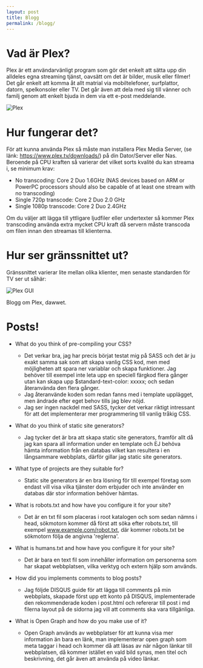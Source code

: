 ```yaml
---
layout: post
title: Blogg
permalink: /blogg/
---
```


# Vad är Plex?

Plex är ett användarvänligt program som gör det enkelt att sätta upp din alldeles egna streaming tjänst, oavsätt om det är bilder, musik eller filmer!
Det går enkelt att komma åt allt matrial via mobiltelefoner, surfplattor, datorn, spelkonsoler eller TV. Det går även att dela med sig till vänner och
familj genom att enkelt bjuda in dem via ett e-post meddelande.

![Plex](http://core0.staticworld.net/images/article/2016/06/plex_on_nvidia-100669283-large.jpg)

# Hur fungerar det?

För att kunna använda Plex så måste man installera Plex Media Server, (se länk: https://www.plex.tv/downloads/) på din Dator/Server eller Nas. Beroende på CPU kraften
så varierar det vilket sorts kvalité du kan streama i, se minimum krav:

* No transcoding: Core 2 Duo 1.6GHz (NAS devices based on ARM or PowerPC processors should also be capable of at least one stream with no transcoding)
* Single 720p transcode: Core 2 Duo 2.0 GHz
* Single 1080p transcode: Core 2 Duo 2.4GHz

Om du väljer att lägga till yttligare ljudfiler eller undertexter så kommer Plex transcoding använda extra mycket CPU kraft då servern måste transcoda om
filen innan den streamas till klienterna.

# Hur ser gränssnittet ut?

Gränssnittet varierar lite mellan olika klienter, men senaste standarden för TV ser ut såhär:

![Plex GUI](https://services.tegrazone.com/sites/default/files/article-feature-images/plex-media-server.jpg)

Blogg om Plex, dawwet.

# Posts!

* What do you think of pre-compiling your CSS? 
    * Det verkar bra, jag har precis börjat testat mig på SASS och det är ju exakt samma sak som att skapa vanlig CSS kod, men med möjligheten att spara ner variablar och skapa funktioner. Jag
    behöver till exempel inte leta upp en speciell färgkod flera gånger utan kan skapa upp $standard-text-color: xxxxx; och sedan återanvända den flera gånger.<br>
    * Jag återanvände koden som redan fanns med i template upplägget, men ändrade efter eget behov tills jag blev nöjd.
    * Jag ser ingen nackdel med SASS, tycker det verkar riktigt intressant för att det implementerar mer programmering till vanlig tråkig CSS.
    
* What do you think of static site generators?
    * Jag tycker det är bra att skapa static site generators, framför allt då jag kan spara all information under en template och EJ
    behöva hämta information från en databas vilket kan resultera i en långsammare webbplats, därför gillar jag static site generators.

* What type of projects are they suitable for?
    * Static site generators är en bra lösning för till exempel företag som endast vill visa vilka tjänster dom erbjuder och inte använder en databas där stor information
       behöver hämtas.

* What is robots.txt and how have you configure it for your site?
    * Det är en txt fil som placeras i root katalogen och som sedan nämns i head, sökmotorn kommer då först att söka efter robots.txt, till exempel
    www.example.com/robot.txt, där kommer robots.txt be sökmotorn följa de angivna 'reglerna'.

* What is humans.txt and how have you configure it for your site?
    * Det är bara en text fil som innehåller information om personerna som har skapat webbplatsen, vilka verktyg och extern hjälp som används.
    
* How did you implements comments to blog posts?
    * Jag följde DISQUS guide för att lägga till comments på min webbplats, skapade först upp ett konto på DISQUS, implementerade den rekommenderade koden i post.html och refererar till post i 
    md filerna layout på de sidorna jag vill att comments ska vara tillgänliga.

* What is Open Graph and how do you make use of it?
    * Open Graph används av webbplatser för att kunna visa mer information än bara en länk, man implementerar open graph som meta taggar i head och kommer då att läsas av när någon länkar
    till webbplatsen, då kommer istället en vald bild synas, men titel och beskrivning, det går även att använda på video länkar.
